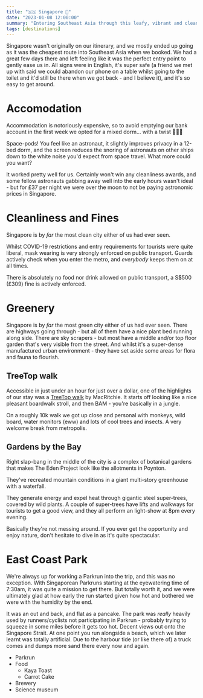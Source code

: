 ```yaml
---
title: "🇸🇬 Singapore 🌳"
date: "2023-01-08 12:00:00"
summary: "Entering Southeast Asia through this leafy, vibrant and clean city-state"
tags: [destinations]
---
```


Singapore wasn't originally on our itinerary, and we mostly ended up going as it was the cheapest route into Southeast Asia when we booked. We had a great few days there and left feeling like it was the perfect entry point to gently ease us in.
All signs were in English, it's super safe (a friend we met up with said we could abandon our phone on a table whilst going to the toilet and it'd still be there when we got back - and I believe it), and it's so easy to get around.

# Accomodation

Accommodation is notoriously expensive, so to avoid emptying our bank account in the first week we opted for a mixed dorm... with a twist 🚀🚀🚀

Space-pods! You feel like an astronaut, it slightly improves privacy in a 12-bed dorm, and the screen reduces the snoring of astronauts on other ships down to the white noise you'd expect from space travel. What more could you want?

It worked pretty well for us. Certainly won't win any cleanliness awards, and some fellow astronauts gabbing away well into the early hours wasn't ideal - but for £37 per night we were over the moon to not be paying astronomic prices in Singapore.

# Cleanliness and Fines

Singapore is by *far* the most clean city either of us had ever seen.

Whilst COVID-19 restrictions and entry requirements for tourists were quite liberal, mask wearing is very strongly enforced on public transport. Guards actively check when you enter the metro, and _everybody_ keeps them on at all times.

There is absolutely no food nor drink allowed on public transport, a S$500 (£309) fine is actively enforced.

# Greenery

Singapore is by *far* the most green city either of us had ever seen. There are highways going through - but all of them have a nice plant bed running along side. There are sky scrapers - but most have a middle and/or top floor garden that's very visible from the street. And whilst it's a super-dense manufactured urban environment - they have set aside some areas for flora and fauna to flourish.

## TreeTop walk

Accessible in just under an hour for just over a dollar, one of the highlights of our stay was a [TreeTop walk](https://www.nparks.gov.sg/gardens-parks-and-nature/parks-and-nature-reserves/central-catchment-nature-reserve/treetop-walk) by MacRitchie.
It starts off looking like a nice pleasant boardwalk stroll, and then BAM - you're basically in a jungle.

On a roughly 10k walk we got up close and personal with monkeys, wild board, water monitors (eww) and lots of cool trees and insects. A very welcome break from metropolis.

## Gardens by the Bay

Right slap-bang in the middle of the city is a complex of botanical gardens that makes The Eden Project look like the allotments in Poynton.

They've recreated mountain conditions in a giant multi-story greenhouse with a waterfall.

They generate energy and expel heat through gigantic steel super-trees, covered by wild plants. A couple of super-trees have lifts and walkways for tourists to get a good view, and they all perform an light-show at 8pm every evening.

Basically they're not messing around. If you ever get the opportunity and enjoy nature, don't hesitate to dive in as it's quite spectacular.

# East Coast Park

We're always up for working a Parkrun into the trip, and this was no exception. With Singaporean Parkruns starting at the eyewatering time of 7:30am, it was quite a mission to get there. But totally worth it, and we were ultimately glad at how early the run started given how hot and bothered we were with the humidity by the end.

It was an out and back, and flat as a pancake. The park was *really* heavily used by runners/cyclists not participating in Parkrun - probably trying  to squeeze in some miles before it gets too hot. Decent views out onto the Singapore Strait. At one point you run alongside a beach, which we later learnt was totally artificial. Due to the harbour tide (or like there of) a truck comes and dumps more sand there every now and again.



- Parkrun
- Food
    - Kaya Toast
    - Carrot Cake
- Brewery
- Science museum